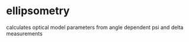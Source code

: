# ellipsometry
calculates optical model parameters from angle dependent psi and delta measurements 
